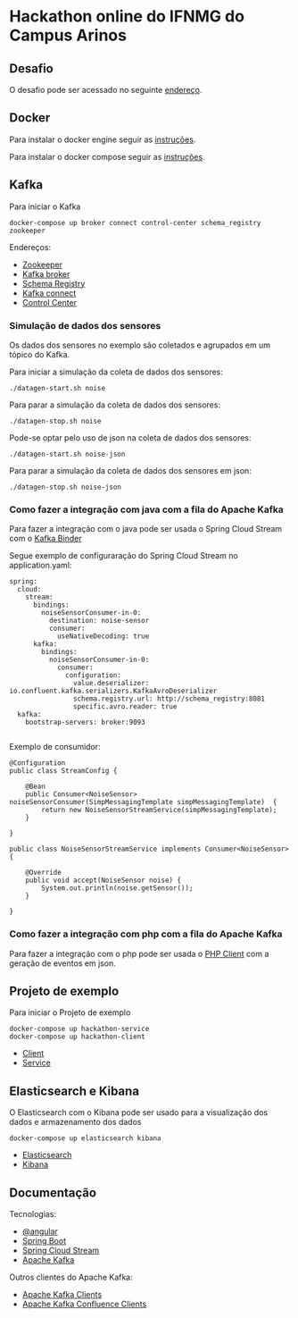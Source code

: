 # Hackathon online do IFNMG do Campus Arinos

## Desafio

O desafio pode ser acessado no seguinte [endereço](desafio/desafio-iot-ifnmg-basis.md).

## Docker

Para instalar o docker engine seguir as [instruções](https://docs.docker.com/engine/install/).

Para instalar o docker compose seguir as [instruções](https://docs.docker.com/compose/install/).

## Kafka

Para iniciar o Kafka

```
docker-compose up broker connect control-center schema_registry zookeeper
```

Endereços:

* [Zookeeper](http://localhost:2181)
* [Kafka broker](http://localhost:9092)
* [Schema Registry](http://localhost:8081)
* [Kafka connect](http://localhost:8083)
* [Control Center](http://localhost:9021)


### Simulação de dados dos sensores

Os dados dos sensores no exemplo são coletados e agrupados em um tópico do Kafka.

Para iniciar a simulação da coleta de dados dos sensores:

```
./datagen-start.sh noise
```

Para parar a simulação da coleta de dados dos sensores:

```
./datagen-stop.sh noise
```

Pode-se optar pelo uso de json na coleta de dados dos sensores:

```
./datagen-start.sh noise-json
```

Para parar a simulação da coleta de dados dos sensores em json:

```
./datagen-stop.sh noise-json
```

### Como fazer a integração com java com a fila do Apache Kafka

Para fazer a integração com o java pode ser usada o Spring Cloud Stream com o [Kafka Binder](https://docs.spring.io/spring-cloud-stream-binder-kafka/docs/3.1.0/reference/html/spring-cloud-stream-binder-kafka.html#_apache_kafka_binder)


Segue exemplo de configuraração do Spring Cloud Stream no application.yaml:

```
spring:
  cloud:
    stream:
      bindings:
        noiseSensorConsumer-in-0:
          destination: noise-sensor
          consumer:
            useNativeDecoding: true
      kafka:
        bindings:
          noiseSensorConsumer-in-0:
            consumer:
              configuration:
                value.deserializer: io.confluent.kafka.serializers.KafkaAvroDeserializer
                schema.registry.url: http://schema_registry:8081
                specific.avro.reader: true
  kafka:
    bootstrap-servers: broker:9093


```

Exemplo de consumidor:

```
@Configuration
public class StreamConfig {

    @Bean
    public Consumer<NoiseSensor> noiseSensorConsumer(SimpMessagingTemplate simpMessagingTemplate)  {
        return new NoiseSensorStreamService(simpMessagingTemplate);
    }

}
```

```
public class NoiseSensorStreamService implements Consumer<NoiseSensor> {

    @Override
    public void accept(NoiseSensor noise) {
        System.out.println(noise.getSensor());
    }

}
```

### Como fazer a integração com php com a fila do Apache Kafka

Para fazer a integração com o php pode ser usada o [PHP Client](https://github.com/EVODelavega/phpkafka) com a geração de eventos em json.

## Projeto de exemplo

Para iniciar o Projeto de exemplo

```
docker-compose up hackathon-service
docker-compose up hackathon-client
```

* [Client](http://localhost:4200)
* [Service](http://localhost:8080)

## Elasticsearch e Kibana

O Elasticsearch com o Kibana pode ser usado para a visualização dos dados e armazenamento dos dados

```
docker-compose up elasticsearch kibana
```

* [Elasticsearch](http://localhost:9200)
* [Kibana](http://localhost:5601)

## Documentação

Tecnologias:

* [@angular](https://angular.io/docs)
* [Spring Boot](https://docs.spring.io/spring-boot/docs/current/reference/html/)
* [Spring Cloud Stream](https://docs.spring.io/spring-boot/docs/current/reference/html/)
* [Apache Kafka](https://kafka.apache.org/documentation/)

Outros clientes do Apache Kafka:

* [Apache Kafka Clients](https://cwiki.apache.org/confluence/display/KAFKA/Clients#Clients-ClientLibrariesPreviouslySupported)
* [Apache Kafka Confluence Clients](https://docs.confluent.io/platform/current/clients/index.html)
